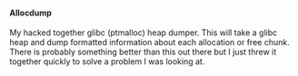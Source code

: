 #### Allocdump

My hacked together glibc (ptmalloc) heap dumper. This will take a glibc heap and
dump formatted information about each allocation or free chunk. There is
probably something better than this out there but I just threw it together
quickly to solve a problem I was looking at.
